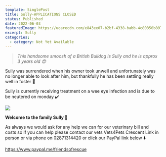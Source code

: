 ```yaml
---
template: SinglePost
title: Sully-APPLICATIONS CLOSED
status: Published
date: 2022-06-03
featuredImage: https://ucarecdn.com/e843ee07-b2bf-4338-babb-4c80350b8972/
excerpt: Sully
categories:
  - category: Not Yet Available
---
```

> *This handsome smoosh of a British Bulldog is Sully and he is approx 3 years old 😍*

Sully was surrendered when his owner took unwell and unfortunately was no longer able to look after him, but thankfully he has been settling really well in foster 🏡

Sully is currently receiving treatment on a wee eye infection and is due to be neutered on monday ✔️

![](https://ucarecdn.com/b6cd4d13-43a0-493d-ad11-4802f763ad40/)

**Welcome to the family Sully 💙**

As always we would ask for any help we can for our veterinary bill and costs so if you can help please contact our vets Vets4Pets Crescent Link in person or via phone on 02871314420 or click our PayPal link below ⬇️

https://www.paypal.me/friendsofrescue